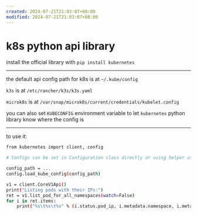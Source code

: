```yaml
---
created: 2024-07-21T21:03:07+08:00
modified: 2024-07-21T21:03:07+08:00
---
```


# k8s python api library

install the official library with `pip install kubernetes`

---

the default api config path for k8s is at `~/.kube/config`

`k3s` is at `/etc/rancher/k3s/k3s.yaml`

`microk8s` is at `/var/snap/microk8s/current/credentials/kubelet.config`

you can also set `KUBECONFIG` environment variable to let `kubernetes` python library know where the config is

---

to use it:

```bash
from kubernetes import client, config

# Configs can be set in Configuration class directly or using helper utility

config_path = ...
config.load_kube_config(config_path)

v1 = client.CoreV1Api()
print("Listing pods with their IPs:")
ret = v1.list_pod_for_all_namespaces(watch=False)
for i in ret.items:
    print("%s\t%s\t%s" % (i.status.pod_ip, i.metadata.namespace, i.metadata.name))
```
